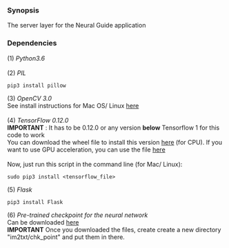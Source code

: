 ### Synopsis

The server layer for the Neural Guide application

### Dependencies

(1) _Python3.6_  <br /> <br />
(2) _PIL_ 
```
pip3 install pillow
```
(3) _OpenCV 3.0_ <br />
    See install instructions for Mac OS/ Linux [here](http://tsaith.github.io/install-opencv-3-for-python-3-on-osx.html)
    <br />  <br />
(4) _TensorFlow 0.12.0_ <br />
      **IMPORTANT** : It has to be 0.12.0 or any version **below** Tensorflow 1 for this code to work
      <br />
      You can download the wheel file to install this version [here](https://www.dropbox.com/sh/kx78cfpz20epnmy/AAANVKtzPsjCOdJmy6KjUvzOa?dl=0)
      (for CPU). If you want to use GPU acceleration, you can use the file [here](https://www.dropbox.com/sh/h8negvful9jhobm/AADaBgkwQ_LETg1yjemh5O9Ja?dl=0)
      <br /> <br />
      Now, just run this script in the command line (for Mac/ Linux):
```
sudo pip3 install <tensorflow_file>
```
(5) _Flask_ <br />
    
```
pip3 install Flask
```

(6) _Pre-trained checkpoint for the neural network_
    <br />
    Can be downloaded [here](https://www.dropbox.com/sh/ufq57ynrejm8k5o/AADVqMwnkLWkvGMymu7KSFq9a?dl=0)
    <br />
    **IMPORTANT** Once you downloaded the files, create create a new directory "im2txt/chk_point" and put them in there.
    